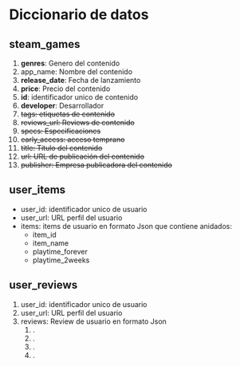 # Diccionario de datos

## steam_games

1. **genres**: Genero del contenido
2. app_name: Nombre del contenido
3. **release_date**: Fecha de lanzamiento
4. **price**: Precio del contenido
5. **id**: identificador unico de contenido
6. **developer**: Desarrollador
7. ~~tags: etiquetas de contenido~~
8. ~~reviews_url: Reviews de contenido~~
9. ~~specs: Especificaciones~~
10. ~~early_access: acceso temprano~~
11. ~~title: Titulo del contenido~~
12. ~~url: URL de publicación del contenido~~
13. ~~publisher: Empresa publicadora del contenido~~

## user_items

* user_id: identificador unico de usuario
* user_url: URL perfil del usuario
* items: items de usuario en formato Json que contiene anidados:
  * item_id
  * item_name
  * playtime_forever
  * playtime_2weeks

## user_reviews

1. user_id: identificador unico de usuario
2. user_url: URL perfil del usuario
3. reviews: Review de usuario en formato Json
   1. .
   2. .
   3. .
   4. .

